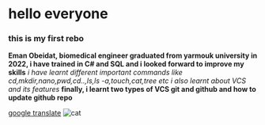 # hello everyone
### this is my first rebo

 **Eman Obeidat, biomedical engineer graduated from yarmouk university in 2022, i have trained in C# and SQL and i looked forward to improve my skills**
 *i have learnt different important commands like cd,mkdir,nano,pwd,cd..,ls,ls -a,touch,cat,tree etc*
 *i also learnt about VCS and its features*
 **finally, i learnt two types of VCS git and github and how to update github repo**

 [google translate](https://www.google.com/search?q=goo&rlz=1C1CHZN_enJO1045JO1045&oq=goo&aqs=chrome..35i39j69i57j69i65j5j69i65l2j69i60l2.2041j0j7&sourceid=chrome&ie=UTF-8)
![cat](catt.jbg)
